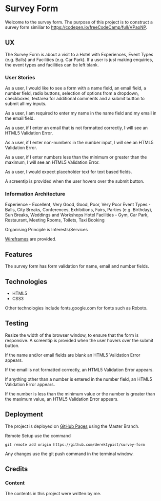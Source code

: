 # Survey Form

Welcome to the survey form.  The purpose of this project is to construct a survey form similiar to https://codepen.io/freeCodeCamp/full/VPaoNP.

## UX

The Survey Form is about a visit to a Hotel with Experiences, Event Types (e.g. Balls) and Facilities (e.g. Car Park).  If a user is
just making enquiries, the event types and facilities can be left blank.

### User Stories

As a user, I would like to see a form with a name field, an email field, a number field, radio buttons, selection of
options from a dropdown, checkboxes, textarea for additional comments and a submit button to submit all my inputs.

As a user, I am required to enter my name in the name field and my email in the email field.

As a user, if I enter an email that is not formatted correctly, I will see an HTML5 Validation Error.

As a user, if I enter non-numbers in the number input, I will see an HTML5 Validation Error.

As a user, if I enter numbers less than the minimum or greater than the maximum, I will see an HTML5 Validation Error.

As a user, I would expect placeholder text for text based fields.

A screentip is provided when the user hovers over the submit button.

### Information Architecture

Experience - Excellent, Very Good, Good, Poor, Very Poor
Event Types - Balls, City Breaks, Conferences, Exhibitions, Fairs, Parties (e.g. Birthday), Sun Breaks, Weddings and Workshops
Hotel Facilities - Gym, Car Park, Restaurant, Meeting Rooms, Toilets, Taxi Booking

Organising Principle is Interests/Services

[Wireframes](wireframes/survey-form-wireframe.png) are provided.

## Features

The survey form has form validation for name, email and number fields.

## Technologies

* HTML5
* CSS3

Other technologies include fonts.google.com for fonts such as Roboto.

## Testing

Resize the width of the browser window, to ensure that the form is responsive.  A screentip is provided when
the user hovers over the submit button.

If the name and/or email fields are blank an HTML5 Validation Error appears.

If the email is not formatted correctly, an HTML5 Validation Error appears.

If anything other than a number is entered in the number field, an HTML5 Validation Error appears.

If the number is less than the minimum value or the number is greater than the maximum value, an
HTML5 Validation Error appears.

## Deployment

The project is deployed on [GitHub Pages](https://derektypist.github.io/survey-form/) using the Master Branch.

Remote Setup use the command

    git remote add origin https://github.com/derektypist/survey-form
    
Any changes use the git push command in the terminal window.

## Credits

### Content

The contents in this project were written by me.


